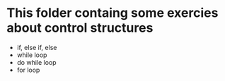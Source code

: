 # This folder containg some exercies about control structures
- if, else if, else
- while loop
- do while loop
- for loop
